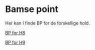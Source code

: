 # Bamse point

Her kan I finde BP for de forskellige hold.

[BP for H8](H8.md)

[BP for H9](H9.md)



